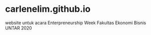 # carlenelim.github.io
website untuk acara Enterpreneurship Week Fakultas Ekonomi Bisnis UNTAR 2020
